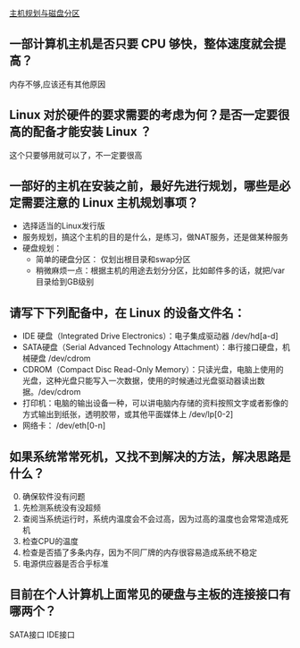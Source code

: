 
[主机规划与磁盘分区](http://cn.linux.vbird.org/linux_basic/0130designlinux_4.php)

## 一部计算机主机是否只要 CPU 够快，整体速度就会提高？

内存不够,应该还有其他原因


## Linux 对於硬件的要求需要的考虑为何？是否一定要很高的配备才能安装 Linux ？
这个只要够用就可以了，不一定要很高



## 一部好的主机在安装之前，最好先进行规划，哪些是必定需要注意的 Linux 主机规划事项？

- 选择适当的Linux发行版
- 服务规划，搞这个主机的目的是什么，是练习，做NAT服务，还是做某种服务
- 硬盘规划：
  + 简单的硬盘分区： 仅划出根目录和swap分区
  + 稍微麻烦一点：根据主机的用途去划分分区，比如邮件多的话，就把/var目录给到GB级别

## 请写下下列配备中，在 Linux 的设备文件名：

- IDE 硬盘（Integrated Drive Electronics）：电子集成驱动器 /dev/hd[a-d]
- SATA硬盘（Serial Advanced Technology Attachment）：串行接口硬盘，机械硬盘 /dev/cdrom
- CDROM（Compact Disc Read-Only Memory）：只读光盘，电脑上使用的光盘，这种光盘只能写入一次数据，使用的时候通过光盘驱动器读出数据。/dev/cdrom
- 打印机：电脑的输出设备一种，可以讲电脑内存储的资料按照文字或者影像的方式输出到纸张，透明胶带，或其他平面媒体上 /dev/lp[0-2]
- 网络卡： /dev/eth[0-n]

## 如果系统常常死机，又找不到解决的方法，解决思路是什么？

0. 确保软件没有问题
1. 先检测系统没有没超频
2. 查阅当系统运行时，系统内温度会不会过高，因为过高的温度也会常常造成死机
3. 检查CPU的温度
4. 检查是否插了多条内存，因为不同厂牌的内存很容易造成系统不稳定
5. 电源供应器是否合乎标准


## 目前在个人计算机上面常见的硬盘与主板的连接接口有哪两个？

SATA接口
IDE接口

